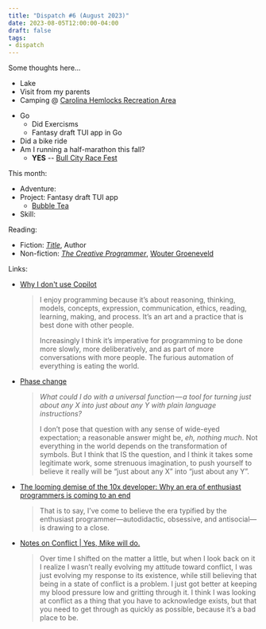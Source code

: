 ```yaml
---
title: "Dispatch #6 (August 2023)"
date: 2023-08-05T12:00:00-04:00
draft: false
tags:
- dispatch
---
```


Some thoughts here...

<!--more-->

* Lake
* Visit from my parents
* Camping @ [Carolina Hemlocks Recreation Area][1]

[1]: https://www.recreation.gov/camping/campgrounds/233954

* Go
  * Did Exercisms
  * Fantasy draft TUI app in Go
* Did a bike ride
* Am I running a half-marathon this fall?
  * **YES** -- [Bull City Race Fest][2]

[2]: https://capstoneraces.com/bull-city-race-fest/

This month:

* Adventure:
* Project: Fantasy draft TUI app
  * [Bubble Tea][3]
* Skill:

[3]: https://github.com/charmbracelet/bubbletea

Reading:

* Fiction: [_Title_][4], Author
* Non-fiction: [_The Creative Programmer_][5], [Wouter Groeneveld][6]

[4]: https://bookshop.org/
[5]: https://www.manning.com/books/the-creative-programmer
[6]: https://brainbaking.com/

Links:

* [Why I don't use Copilot][7]

  > I enjoy programming because it’s about reasoning, thinking, models, concepts, expression, communication, ethics, reading, learning, making, and process. It’s an art and a practice that is best done with other people.
  >
  > Increasingly I think it’s imperative for programming to be done more slowly, more deliberatively, and as part of more conversations with more people. The furious automation of everything is eating the world.

* [Phase change][8]

  > *What could I do with a universal function — a tool for turning just about any X into just about any Y with plain language instructions?*
  >
  > I don’t pose that question with any sense of wide-eyed expectation; a reason­able answer might be, *eh, nothing much*. Not every­thing in the world depends on the trans­for­ma­tion of symbols. But I think that IS the question, and I think it takes some legit­i­mate work, some strenuous imagination, to push yourself to believe it really will be “just about any X” into “just about any Y”.

* [The looming demise of the 10x developer: Why an era of enthusiast programmers is coming to an end][9]

  > That is to say, I’ve come to believe the era typified by the enthusiast programmer—autodidactic, obsessive, and antisocial—is drawing to a close.

* [Notes on Conflict | Yes, Mike will do.][10]

  > Over time I shifted on the matter a little, but when I look back on it I realize I wasn’t really evolving my attitude toward conflict, I was just evolving my response to its existence, while still believing that being in a state of conflict is a problem. I just got better at keeping my blood pressure low and gritting through it. I think I was looking at conflict as a thing that you have to acknowledge exists, but that you need to get through as quickly as possible, because it’s a bad place to be.

[7]: https://inkdroid.org/2023/06/04/copilot/
[8]: https://www.robinsloan.com/lab/phase-change/
[9]: https://blog.testdouble.com/posts/2023-07-12-the-looming-demise-of-the-10x-developer/
[10]: https://mike.puddingtime.org/posts/2023-07-17-daily-notes/#notes-on-conflict
